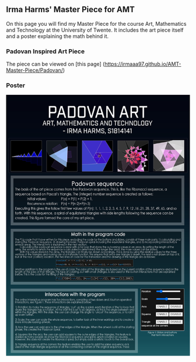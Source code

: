 ## Irma Harms' Master Piece for AMT

On this page you will find my Master Piece for the course Art, Mathematics and Technology at the University of Twente. It includes the art piece itself and a poster explaining the math behind it. 


### Padovan Inspired Art Piece
The piece can be viewed on [this page] (https://irmaaa97.github.io/AMT-Master-Piece/Padovan/)

### Poster

![TEST](Poster.png)


